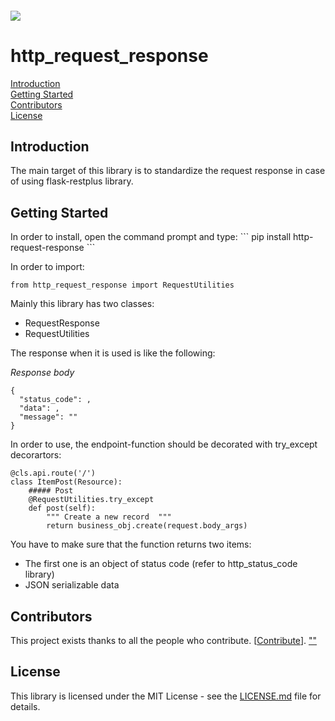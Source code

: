 <h6 align="left">
    <img src="https://cdnquakingaspen.s3.eu-central-1.amazonaws.com/quaking+aspen+logo+teal+full-02.png"  />
</h6>

# http_request_response
[Introduction](#Introduction)\
[Getting Started](#Started)\
[Contributors](#Contributors)\
[License](#License)
<h2 id="Introduction">Introduction</h2>
The main target of this library is to standardize the request response in case of using flask-restplus library.
 
<h2 id="Started">Getting Started</h2>
In order to install, open the command prompt and type:
```
pip install http-request-response
```

In order to import:
```
from http_request_response import RequestUtilities
```
Mainly this library has two classes:
 
 - RequestResponse
 - RequestUtilities

The response when it is used is like the following:

*Response body*
```
{
  "status_code": ,
  "data": ,
  "message": ""
}
```
In order to use,  the endpoint-function should be decorated with try_except decorartors:
```
@cls.api.route('/')
class ItemPost(Resource):
    ##### Post
    @RequestUtilities.try_except
    def post(self):
        """ Create a new record  """
        return business_obj.create(request.body_args)
```
You have to make sure that the function returns two items:

 - The first one is an object of status code (refer to http_status_code library)
 - JSON serializable data

<h2 id="">Contributors</h2>

This project exists thanks to all the people who contribute. [[Contribute](CONTRIBUTING.md)].
<a href="https://github.com/Quakingaspen-codehub/http_request_response/graphs/contributors">
""
</a>

<h2 id="License">License</h2>

This library is licensed under the MIT License - see the [LICENSE.md](LICENSE) file for details.
